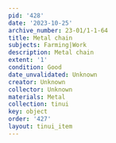 ```yaml
---
pid: '428'
date: '2023-10-25'
archive_number: 23-01/1-1-64
title: Metal chain
subjects: Farming|Work
description: Metal chain
extent: '1'
condition: Good
date_unvalidated: Unknown
creator: Unknown
collector: Unknown
materials: Metal
collection: tinui
key: object
order: '427'
layout: tinui_item
---
```

